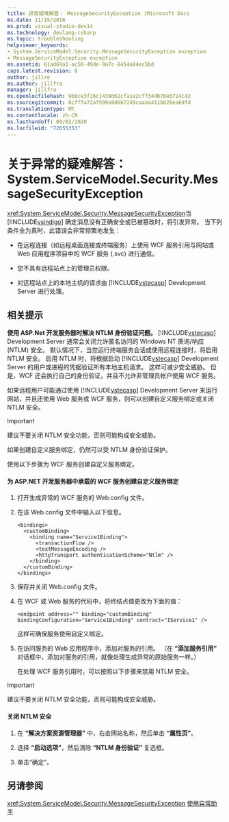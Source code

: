 ```yaml
---
title: 异常疑难解答： MessageSecurityException |Microsoft Docs
ms.date: 11/15/2016
ms.prod: visual-studio-dev14
ms.technology: devlang-csharp
ms.topic: troubleshooting
helpviewer_keywords:
- System.ServiceModel.Security.MessageSecurityException exception
- MessageSecurityException exception
ms.assetid: 61ad69a1-ac50-49de-9a7c-8454a84ec5bd
caps.latest.revision: 8
author: jillre
ms.author: jillfra
manager: jillfra
ms.openlocfilehash: 9b8ce3f16c1439d62cfa1e2cff344b70e6724c42
ms.sourcegitcommit: 6cfffa72af599a9d667249caaaa411bb28ea69fd
ms.translationtype: MT
ms.contentlocale: zh-CN
ms.lasthandoff: 09/02/2020
ms.locfileid: "72655353"
---
```

# <a name="troubleshooting-exceptions-systemservicemodelsecuritymessagesecurityexception"></a>关于异常的疑难解答：System.ServiceModel.Security.MessageSecurityException
<xref:System.ServiceModel.Security.MessageSecurityException>当 [!INCLUDE[vsindigo](../includes/vsindigo-md.md)] 确定消息没有正确安全或已被篡改时，将引发异常。 当下列条件全为真时，此错误会非常频繁地发生：

- 在远程连接（如远程桌面连接或终端服务）上使用 WCF 服务引用与网站或 Web 应用程序项目中的 WCF 服务 (.svc) 进行通信。

- 您不具有远程站点上的管理员权限。

- 对远程站点上的本地主机的请求由 [!INCLUDE[vstecasp](../includes/vstecasp-md.md)] Development Server 进行处理。

## <a name="associated-tips"></a>相关提示
 **使用 ASP.Net 开发服务器时解决 NTLM 身份验证问题。**
[!INCLUDE[vstecasp](../includes/vstecasp-md.md)] Development Server 通常会关闭允许匿名访问的 Windows NT 质询/响应 (NTLM) 安全。 默认情况下，当您运行终端服务会话或使用远程连接时，将启用 NTLM 安全。 启用 NTLM 时，将根据启动 [!INCLUDE[vstecasp](../includes/vstecasp-md.md)] Development Server 的用户或进程的凭据验证所有本地主机请求。 这样可减少安全威胁。 但是，WCF 还会执行自己的身份验证，并且不允许非管理员帐户使用 WCF 服务。

 如果远程用户可能通过使用 [!INCLUDE[vstecasp](../includes/vstecasp-md.md)] Development Server 来运行网站，并且还使用 Web 服务或 WCF 服务，则可以创建自定义服务绑定或关闭 NTLM 安全。

> [!IMPORTANT]
> 建议不要关闭 NTLM 安全功能，否则可能构成安全威胁。

 如果创建自定义服务绑定，仍然可以受 NTLM 身份验证保护。

 使用以下步骤为 WCF 服务创建自定义服务绑定。

#### <a name="to-create-a-custom-service-binding-for-the-wcf-service-hosted-inside-the-aspnet-development-server"></a>为 ASP.NET 开发服务器中承载的 WCF 服务创建自定义服务绑定

1. 打开生成异常的 WCF 服务的 Web.config 文件。

2. 在该 Web.config 文件中输入以下信息。

   ```
   <bindings>
     <customBinding>
       <binding name="Service1Binding">
         <transactionFlow />
         <textMessageEncoding />
         <httpTransport authenticationScheme="Ntlm" />
       </binding>
     </customBinding>
   </bindings>
   ```

3. 保存并关闭 Web.config 文件。

4. 在 WCF 或 Web 服务的代码中，将终结点值更改为下面的值：

   ```
   <endpoint address="" binding="customBinding" bindingConfiguration="Service1Binding" contract="IService1" />
   ```

    这样可确保服务使用自定义绑定。

5. 在访问服务的 Web 应用程序中，添加对服务的引用。 （在 **“添加服务引用”** 对话框中，添加对服务的引用，就像处理生成异常的原始服务一样。）

   在处理 WCF 服务引用时，可以按照以下步骤来禁用 NTLM 安全。

> [!IMPORTANT]
> 建议不要关闭 NTLM 安全功能，否则可能构成安全威胁。

#### <a name="to-turn-off-ntlm-security"></a>关闭 NTLM 安全

1. 在 **“解决方案资源管理器”** 中，右击网站名称，然后单击 **“属性页”**。

2. 选择 **“启动选项”**，然后清除 **“NTLM 身份验证”** 复选框。

3. 单击“确定”。

## <a name="see-also"></a>另请参阅
 <xref:System.ServiceModel.Security.MessageSecurityException> [使用异常助手](https://msdn.microsoft.com/library/e0a78c50-7318-4d54-af51-40c00aea8711)